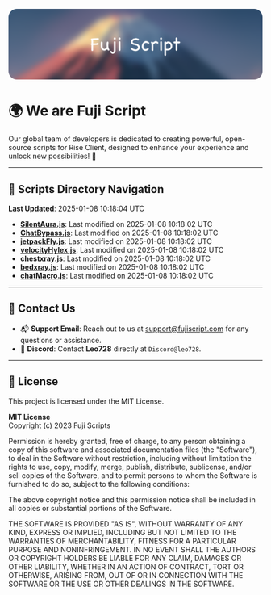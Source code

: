 ![Banner](.github/b.webp)

# 🌍 **We are Fuji Script**

Our global team of developers is dedicated to creating powerful, open-source scripts for Rise Client, designed to enhance your experience and unlock new possibilities! 🌟

---
<!-- SCRIPTS_NAVIGATION_START -->
## 📂 **Scripts Directory Navigation**

**Last Updated**: 2025-01-08 10:18:04 UTC

- **[SilentAura.js](scripts/SilentAura.js)**: Last modified on 2025-01-08 10:18:02 UTC
- **[ChatBypass.js](scripts/ChatBypass.js)**: Last modified on 2025-01-08 10:18:02 UTC
- **[jetpackFly.js](scripts/jetpackFly.js)**: Last modified on 2025-01-08 10:18:02 UTC
- **[velocityHylex.js](scripts/velocityHylex.js)**: Last modified on 2025-01-08 10:18:02 UTC
- **[chestxray.js](scripts/chestxray.js)**: Last modified on 2025-01-08 10:18:02 UTC
- **[bedxray.js](scripts/bedxray.js)**: Last modified on 2025-01-08 10:18:02 UTC
- **[chatMacro.js](scripts/chatMacro.js)**: Last modified on 2025-01-08 10:18:02 UTC

<!-- SCRIPTS_NAVIGATION_END -->

---

## 💬 **Contact Us**  
- 📬 **Support Email**: Reach out to us at [support@fujiscript.com](mailto:support@fujiscript.com) for any questions or assistance.  
- 💬 **Discord**: Contact **Leo728** directly at `Discord@leo728`.

---

## 📜 **License**

This project is licensed under the MIT License.  

**MIT License**  
Copyright (c) 2023 Fuji Scripts  

Permission is hereby granted, free of charge, to any person obtaining a copy of this software and associated documentation files (the "Software"), to deal in the Software without restriction, including without limitation the rights to use, copy, modify, merge, publish, distribute, sublicense, and/or sell copies of the Software, and to permit persons to whom the Software is furnished to do so, subject to the following conditions:  

The above copyright notice and this permission notice shall be included in all copies or substantial portions of the Software.  

THE SOFTWARE IS PROVIDED "AS IS", WITHOUT WARRANTY OF ANY KIND, EXPRESS OR IMPLIED, INCLUDING BUT NOT LIMITED TO THE WARRANTIES OF MERCHANTABILITY, FITNESS FOR A PARTICULAR PURPOSE AND NONINFRINGEMENT. IN NO EVENT SHALL THE AUTHORS OR COPYRIGHT HOLDERS BE LIABLE FOR ANY CLAIM, DAMAGES OR OTHER LIABILITY, WHETHER IN AN ACTION OF CONTRACT, TORT OR OTHERWISE, ARISING FROM, OUT OF OR IN CONNECTION WITH THE SOFTWARE OR THE USE OR OTHER DEALINGS IN THE SOFTWARE.  
